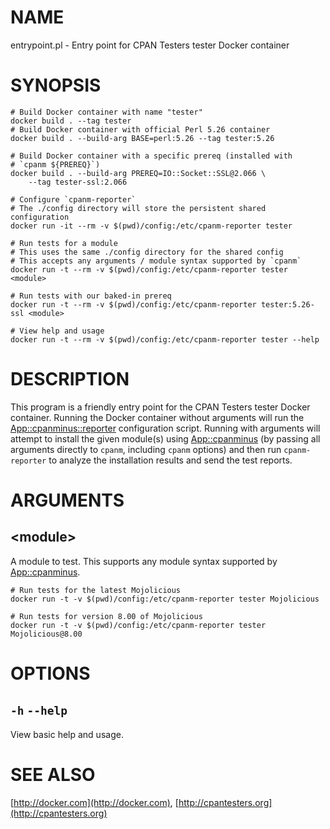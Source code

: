 # NAME

entrypoint.pl - Entry point for CPAN Testers tester Docker container

# SYNOPSIS

    # Build Docker container with name "tester"
    docker build . --tag tester
    # Build Docker container with official Perl 5.26 container
    docker build . --build-arg BASE=perl:5.26 --tag tester:5.26

    # Build Docker container with a specific prereq (installed with
    # `cpanm ${PREREQ}`)
    docker build . --build-arg PREREQ=IO::Socket::SSL@2.066 \
        --tag tester-ssl:2.066

    # Configure `cpanm-reporter`
    # The ./config directory will store the persistent shared configuration
    docker run -it --rm -v $(pwd)/config:/etc/cpanm-reporter tester

    # Run tests for a module
    # This uses the same ./config directory for the shared config
    # This accepts any arguments / module syntax supported by `cpanm`
    docker run -t --rm -v $(pwd)/config:/etc/cpanm-reporter tester <module>

    # Run tests with our baked-in prereq
    docker run -t --rm -v $(pwd)/config:/etc/cpanm-reporter tester:5.26-ssl <module>

    # View help and usage
    docker run -t --rm -v $(pwd)/config:/etc/cpanm-reporter tester --help

# DESCRIPTION

This program is a friendly entry point for the CPAN Testers tester
Docker container. Running the Docker container without arguments will
run the [App::cpanminus::reporter](https://metacpan.org/pod/App::cpanminus::reporter) configuration script. Running with
arguments will attempt to install the given module(s) using
[App::cpanminus](https://metacpan.org/pod/App::cpanminus) (by passing all arguments directly to `cpanm`,
including `cpanm` options) and then run `cpanm-reporter` to analyze
the installation results and send the test reports.

# ARGUMENTS

## &lt;module>

A module to test. This supports any module syntax supported by
[App::cpanminus](https://metacpan.org/pod/App::cpanminus).

    # Run tests for the latest Mojolicious
    docker run -t -v $(pwd)/config:/etc/cpanm-reporter tester Mojolicious

    # Run tests for version 8.00 of Mojolicious
    docker run -t -v $(pwd)/config:/etc/cpanm-reporter tester Mojolicious@8.00

# OPTIONS

## `-h` `--help`

View basic help and usage.

# SEE ALSO

[http://docker.com](http://docker.com), [http://cpantesters.org](http://cpantesters.org)
